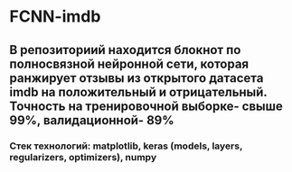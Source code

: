 # FCNN-imdb

## В репозиториий находится блокнот по полносвязной нейронной сети, которая ранжирует отзывы из открытого датасета imdb на положительный и отрицательный. Точность на тренировочной выборке- свыше 99%, валидационной- 89%

### Стек технологий: matplotlib, keras (models, layers, regularizers, optimizers), numpy
